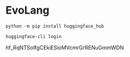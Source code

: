 # EvoLang


```
python -m pip install huggingface_hub
```

```
huggingface-cli login

```

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
